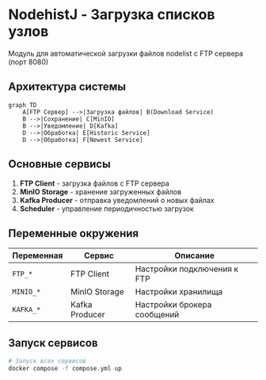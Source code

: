 # NodehistJ - Загрузка списков узлов

Модуль для автоматической загрузки файлов nodelist с FTP сервера (порт 8080)

## Архитектура системы

```mermaid
graph TD
    A[FTP Сервер] -->|Загрузка файлов| B(Download Service)
    B -->|Сохранение| C[MinIO]
    B -->|Уведомление| D[Kafka]
    D -->|Обработка| E[Historic Service]
    D -->|Обработка| F[Newest Service]
```

## Основные сервисы

1. **FTP Client** - загрузка файлов с FTP сервера
2. **MinIO Storage** - хранение загруженных файлов
3. **Kafka Producer** - отправка уведомлений о новых файлах
4. **Scheduler** - управление периодичностью загрузок

## Переменные окружения

| Переменная | Сервис | Описание |
|------------|--------|----------|
| `FTP_*` | FTP Client | Настройки подключения к FTP |
| `MINIO_*` | MinIO Storage | Настройки хранилища |
| `KAFKA_*` | Kafka Producer | Настройки брокера сообщений |

## Запуск сервисов

```bash
# Запуск всех сервисов
docker compose -f compose.yml up
```
